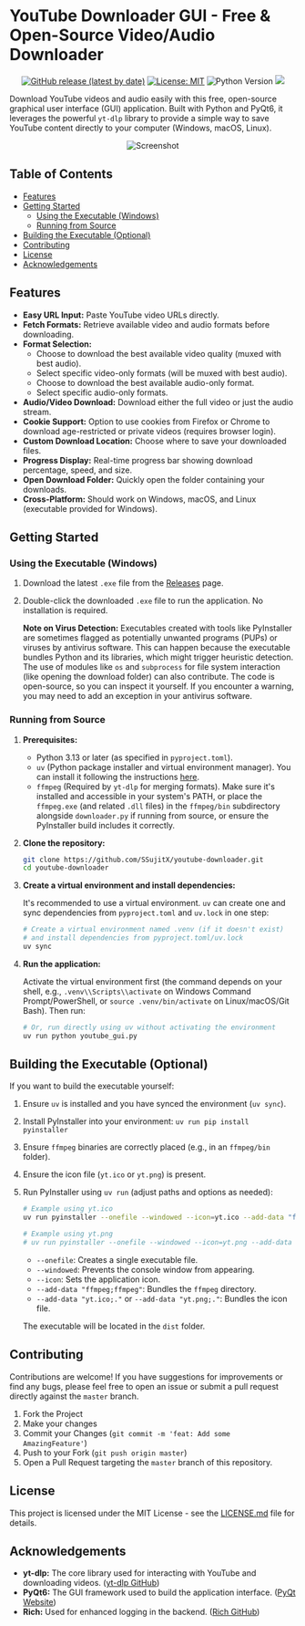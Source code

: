# YouTube Downloader GUI - Free & Open-Source Video/Audio Downloader

<p align="center">
  <a href="https://github.com/SSujitX/Youtube-Downloader/releases/latest"><img alt="GitHub release (latest by date)" src="https://img.shields.io/github/v/release/SSujitX/Youtube-Downloader"></a>
  <a href="https://opensource.org/licenses/MIT"><img alt="License: MIT" src="https://img.shields.io/badge/License-MIT-yellow.svg"></a>
  <img alt="Python Version" src="https://img.shields.io/badge/python-3.9%2B-blue.svg">
  <a href="https://visitorbadge.io/status?path=https%3A%2F%2Fgithub.com%2FSSujitX%2FYoutube-Downloader"><img src="https://api.visitorbadge.io/api/visitors?path=https%3A%2F%2Fgithub.com%2FSSujitX%2FYoutube-Downloader&label=Visitors&countColor=%23263759&style=flat" /></a>
</p>

Download YouTube videos and audio easily with this free, open-source graphical user interface (GUI) application. Built with Python and PyQt6, it leverages the powerful `yt-dlp` library to provide a simple way to save YouTube content directly to your computer (Windows, macOS, Linux).

<p align="center">
  <img alt="Screenshot" src="https://github.com/user-attachments/assets/efe0072d-d0ee-4eda-922b-f0b398e82c54">
</p>

## Table of Contents

- [Features](#features)
- [Getting Started](#getting-started)
  - [Using the Executable (Windows)](#using-the-executable-windows)
  - [Running from Source](#running-from-source)
- [Building the Executable (Optional)](#building-the-executable-optional)
- [Contributing](#contributing)
- [License](#license)
- [Acknowledgements](#acknowledgements)

## Features

- **Easy URL Input:** Paste YouTube video URLs directly.
- **Fetch Formats:** Retrieve available video and audio formats before downloading.
- **Format Selection:**
  - Choose to download the best available video quality (muxed with best audio).
  - Select specific video-only formats (will be muxed with best audio).
  - Choose to download the best available audio-only format.
  - Select specific audio-only formats.
- **Audio/Video Download:** Download either the full video or just the audio stream.
- **Cookie Support:** Option to use cookies from Firefox or Chrome to download age-restricted or private videos (requires browser login).
- **Custom Download Location:** Choose where to save your downloaded files.
- **Progress Display:** Real-time progress bar showing download percentage, speed, and size.
- **Open Download Folder:** Quickly open the folder containing your downloads.
- **Cross-Platform:** Should work on Windows, macOS, and Linux (executable provided for Windows).

## Getting Started

### Using the Executable (Windows)

1.  Download the latest `.exe` file from the [Releases](https://github.com/SSujitX/youtube-downloader/releases/tag/1.0) page.
2.  Double-click the downloaded `.exe` file to run the application. No installation is required.

    **Note on Virus Detection:** Executables created with tools like PyInstaller are sometimes flagged as potentially unwanted programs (PUPs) or viruses by antivirus software. This can happen because the executable bundles Python and its libraries, which might trigger heuristic detection. The use of modules like `os` and `subprocess` for file system interaction (like opening the download folder) can also contribute. The code is open-source, so you can inspect it yourself. If you encounter a warning, you may need to add an exception in your antivirus software.

### Running from Source

1.  **Prerequisites:**

    - Python 3.13 or later (as specified in `pyproject.toml`).
    - `uv` (Python package installer and virtual environment manager). You can install it following the instructions [here](https://github.com/astral-sh/uv#installation).
    - `ffmpeg` (Required by `yt-dlp` for merging formats). Make sure it's installed and accessible in your system's PATH, or place the `ffmpeg.exe` (and related `.dll` files) in the `ffmpeg/bin` subdirectory alongside `downloader.py` if running from source, or ensure the PyInstaller build includes it correctly.

2.  **Clone the repository:**

    ```bash
    git clone https://github.com/SSujitX/youtube-downloader.git
    cd youtube-downloader
    ```

3.  **Create a virtual environment and install dependencies:**

    It's recommended to use a virtual environment. `uv` can create one and sync dependencies from `pyproject.toml` and `uv.lock` in one step:

    ```bash
    # Create a virtual environment named .venv (if it doesn't exist)
    # and install dependencies from pyproject.toml/uv.lock
    uv sync
    ```

4.  **Run the application:**

    Activate the virtual environment first (the command depends on your shell, e.g., `.venv\\Scripts\\activate` on Windows Command Prompt/PowerShell, or `source .venv/bin/activate` on Linux/macOS/Git Bash). Then run:

    ```bash
    # Or, run directly using uv without activating the environment
    uv run python youtube_gui.py
    ```

## Building the Executable (Optional)

If you want to build the executable yourself:

1.  Ensure `uv` is installed and you have synced the environment (`uv sync`).
2.  Install PyInstaller into your environment: `uv run pip install pyinstaller`
3.  Ensure `ffmpeg` binaries are correctly placed (e.g., in an `ffmpeg/bin` folder).
4.  Ensure the icon file (`yt.ico` or `yt.png`) is present.
5.  Run PyInstaller using `uv run` (adjust paths and options as needed):

    ```bash
    # Example using yt.ico
    uv run pyinstaller --onefile --windowed --icon=yt.ico --add-data "ffmpeg;ffmpeg" --add-data "yt.ico;." youtube_gui.py

    # Example using yt.png
    # uv run pyinstaller --onefile --windowed --icon=yt.png --add-data "ffmpeg;ffmpeg" --add-data "yt.png;." youtube_gui.py
    ```

    - `--onefile`: Creates a single executable file.
    - `--windowed`: Prevents the console window from appearing.
    - `--icon`: Sets the application icon.
    - `--add-data "ffmpeg;ffmpeg"`: Bundles the `ffmpeg` directory.
    - `--add-data "yt.ico;."` or `--add-data "yt.png;."`: Bundles the icon file.

    The executable will be located in the `dist` folder.

## Contributing

Contributions are welcome! If you have suggestions for improvements or find any bugs, please feel free to open an issue or submit a pull request directly against the `master` branch.

1.  Fork the Project
2.  Make your changes
3.  Commit your Changes (`git commit -m 'feat: Add some AmazingFeature'`)
4.  Push to your Fork (`git push origin master`)
5.  Open a Pull Request targeting the `master` branch of this repository.

## License

This project is licensed under the MIT License - see the [LICENSE.md](LICENSE.md) file for details.

## Acknowledgements

- **yt-dlp:** The core library used for interacting with YouTube and downloading videos. ([yt-dlp GitHub](https://github.com/yt-dlp/yt-dlp))
- **PyQt6:** The GUI framework used to build the application interface. ([PyQt Website](https://www.riverbankcomputing.com/software/pyqt/))
- **Rich:** Used for enhanced logging in the backend. ([Rich GitHub](https://github.com/Textualize/rich))
